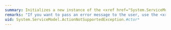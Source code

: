 ```yaml
---
summary: Initializes a new instance of the <xref href="System.ServiceModel.ActionNotSupportedException"></xref> class.
remarks: "If you want to pass an error message to the user, use the <xref:System.ServiceModel.ActionNotSupportedException.%23ctor%28System.String%29> constructor.  \n  \n If you want to pass an error message and a reference to the inner exception that is the cause of the exception to the user, use the <xref:System.ServiceModel.ActionNotSupportedException.%23ctor%28System.String%2CSystem.Exception%29> constructor.  \n  \n If you want to pass serialization information and streaming context, use the <xref:System.ServiceModel.ActionNotSupportedException.%23ctor%28System.Runtime.Serialization.SerializationInfo%2CSystem.Runtime.Serialization.StreamingContext%29> constructor."
uid: System.ServiceModel.ActionNotSupportedException.#ctor*
---
```


